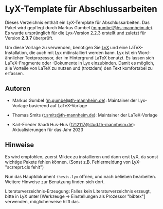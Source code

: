 # LyX-Template für Abschlussarbeiten

Dieses Verzeichnis enthält ein LyX-Template für Abschlussarbeiten. Das Paket wird gepflegt durch Markus Gumbel (m.gumbel@hs-mannheim.de). Es wurde ursprünglich für die Lyx-Version 2.2.3 erstellt und zuletzt für Version **2.3.7** überprüft.

Um diese Vorlage zu verwenden, benötigen Sie [LyX](http://www.lyx.org) und eine LaTeX-Installation, die auch mit Lyx mitinstalliert werden kann. Lyx ist ein Word-ähnlicher Textprozessor, der im Hintergrund LaTeX benutzt. Es lassen sich LaTeX-Fragmente oder -Dokumente in Lyx einzubinden. Damit es möglich, alle Vorteile von LaTeX zu nutzen und (trotzdem) den Text komfortabel zu erfassen.

## Autoren

  * Markus Gumbel (m.gumbel@th-mannheim.de): Maintainer der Lyx-Vorlage basierend auf LaTeX-Vorlage

  * Thomas Smits (t.smits@th-mannheim.de): Maintainer der LaTeX-Vorlage

  * Karl-Frieder Saadi Hus-Hus (1212117@stud.th-mannheim.de): Aktualisierungen für das Jahr 2023

## Hinweise

Es wird empfohlen, zuerst Miktex zu installieren und dann erst LyX, da sonst wichtige Pakete fehlen können. (Sonst z.B. Fehlermeldung von LyX: "scrreprt.cls fehlt") 

Nun das Hauptdokument `thesis.lyx` öffnen, und nach belieben bearbeiten. Weitere Hinweise zur Benutzung finden sich dort.

Literaturverzeichnis-Erzeugung: Falles kein Literaturverzeichnis erzeugt, bitte in LyX unter [Werkzeuge → Einstellungen als Prozessor "bibtex"] verwenden, möglicherweise hilft das.
